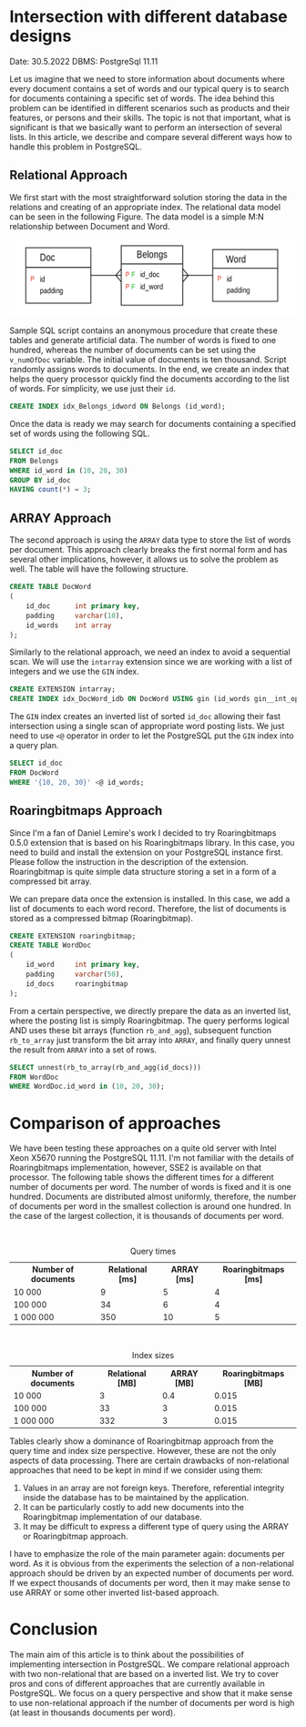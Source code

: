 # Intersection with different database designs
Date: 30.5.2022
DBMS: PostgreSql 11.11

Let us imagine that we need to store information about documents where every document contains a set of words and our typical query is to search for documents containing a specific set of words. The idea behind this problem can be identified in different scenarios such as products and their features, or persons and their skills. The topic is not that important, what is significant is that we basically want to perform an intersection of several lists. In this article, we describe and compare several different ways how to handle this problem in PostgreSQL. 

## Relational Approach

We first start with the most straightforward solution storing the data in the relations and creating of an appropriate index. The relational data model can be seen in the following Figure. The data model is a simple M:N relationship between Document and Word.

<img src="img\relational_model.png" alt="Relational data model" width="700"/>

Sample <a src="intersect.sql">SQL script</a> contains an anonymous procedure that create these tables and generate artificial data. The number of words is fixed to one hundred, whereas the number of documents can be set using the `v_numOfDoc` variable. The initial value of documents is ten thousand. Script randomly assigns words to documents. In the end, we create an index that helps the query processor quickly find the documents according to the list of words. For simplicity, we use just their `id`.

```sql
CREATE INDEX idx_Belongs_idword ON Belongs (id_word);
```

Once the data is ready we may search for documents containing a specified set of words using the following SQL.

```sql
SELECT id_doc
FROM Belongs
WHERE id_word in (10, 20, 30)
GROUP BY id_doc
HAVING count(*) = 3;
```

## ARRAY Approach
The second approach is using the `ARRAY` data type to store the list of words per document. This approach clearly breaks the first normal form and has several other implications, however, it allows us to solve the problem as well. The table will have the following structure.

```sql
CREATE TABLE DocWord
(
    id_doc      int primary key,
    padding 	varchar(10),
    id_words	int array
);
```

Similarly to the relational approach, we need an index to avoid a sequential scan. We will use the `intarray` extension since we are working with a list of integers and we use the `GIN` index. 

```sql
CREATE EXTENSION intarray;
CREATE INDEX idx_DocWord_idb ON DocWord USING gin (id_words gin__int_ops);
```

The `GIN` index creates an inverted list of sorted `id_doc` allowing their fast intersection using a single scan of appropriate word posting lists. We just need to use `<@` operator in order to let the PostgreSQL put the `GIN` index into a query plan.

```sql
SELECT id_doc
FROM DocWord
WHERE '{10, 20, 30}' <@ id_words;
```

## Roaringbitmaps Approach
Since I'm a fan of Daniel Lemire's work I decided to try <a src="https://www.pgxn.org/dist/pg_roaringbitmap/0.5.0/">Roaringbitmaps 0.5.0 extension</a> that is based on his <a src="https://github.com/RoaringBitmap/RoaringBitmap">Roaringbitmaps library</a>. In this case, you need to build and install the extension on your PostgreSQL instance first. Please follow the instruction in the description of the extension. Roaringbitmap is quite simple data structure storing a set in a form of a compressed bit array.

We can prepare data once the extension is installed. In this case, we add a list of documents to each word record. Therefore, the list of documents is stored as a compressed bitmap (Roaringbitmap).

```sql
CREATE EXTENSION roaringbitmap;
CREATE TABLE WordDoc
(
	id_word		int primary key,
    padding		varchar(50),
	id_docs		roaringbitmap
);
```

From a certain perspective, we directly prepare the data as an inverted list, where the posting list is simply Roaringbitmap. The query performs logical AND uses these bit arrays (function `rb_and_agg`), subsequent function `rb_to_array` just transform the bit array into `ARRAY`, and finally query unnest the result from `ARRAY` into a set of rows.

```sql
SELECT unnest(rb_to_array(rb_and_agg(id_docs)))
FROM WordDoc
WHERE WordDoc.id_word in (10, 20, 30);
```


# Comparison of approaches
We have been testing these approaches on a quite old server with Intel Xeon X5670 running the PostgreSQL 11.11. I'm not familiar with the details of Roaringbitmaps implementation, however, SSE2 is available on that processor. The following table shows the different times for a different number of documents per word. The number of words is fixed and it is one hundred. Documents are distributed almost uniformly, therefore, the number of documents per word in the smallest collection is around one hundred. In the case of the largest collection, it is thousands of documents per word. 

<table>  
  <tr>  
    <th>Number of documents</th>  
    <th>Relational [ms]</th>  
    <th>ARRAY [ms]</th>  
    <th>Roaringbitmaps [ms]</th>  
  </tr>  
  <tr>  
    <td>10 000</td>  
    <td>9</td>  
    <td>5</td>  
    <td>4</td>  
  </tr>  
  <tr>  
    <td>100 000</td>  
    <td>34</td>  
    <td>6</td>  
    <td>4</td>  
  </tr>  
  <tr>  
    <td>1 000 000</td>  
    <td>350</td>  
    <td>10</td>  
    <td>5</td>  
  </tr>  
 <caption>Query times</caption>
</table>

<table>  
  <tr>  
    <th>Number of documents</th>  
    <th>Relational [MB]</th>  
    <th>ARRAY [MB]</th>  
    <th>Roaringbitmaps [MB]</th>  
  </tr>  
  <tr>  
    <td>10 000</td>  
    <td>3</td>  
    <td>0.4</td>  
    <td>0.015</td>  
  </tr>  
  <tr>  
    <td>100 000</td>  
    <td>33</td>  
    <td>3</td>  
    <td>0.015</td>  
  </tr>  
  <tr>  
    <td>1 000 000</td>  
    <td>332</td>  
    <td>3</td>  
    <td>0.015</td>  
  </tr>  
 <caption>Index sizes</caption>
</table>

Tables clearly show a dominance of Roaringbitmap approach from the query time and index size perspective. However, these are not the only aspects of data processing. There are certain drawbacks of non-relational approaches that need to be kept in mind if we consider using them:

1. Values in an array are not foreign keys. Therefore, referential integrity inside the database has to be maintained by the application.
2. It can be particularly costly to add new documents into the Roaringbitmap implementation of our database.
3. It may be difficult to express a different type of query using the ARRAY or Roaringbitmap approach.

I have to emphasize the role of the main parameter again: documents per word. As it is obvious from the experiments the selection of a non-relational approach should be driven by an expected number of documents per word. If we expect thousands of documents per word, then it may make sense to use ARRAY or some other inverted list-based approach.

# Conclusion

The main aim of this article is to think about the possibilities of implementing intersection in PostgreSQL. We compare relational approach with two non-relational that are based on a inverted list. We try to cover pros and cons of different approaches that are currently available in PostgreSQL. We focus on a query perspective and show that it make sense to use non-relational approach if the number of documents per word is high (at least in thousands documents per word).